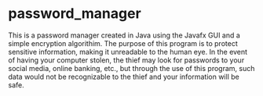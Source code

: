 # password_manager
This is a password manager created in Java using the Javafx GUI and a simple encryption algorithim. 
The purpose of this program is to protect sensitive information, making it unreadable to the human eye.
In the event of having your computer stolen, the thief may look for passwords to your social media, online
banking, etc., but through the use of this program, such data would not be recognizable to the thief and your
information will be safe. 
